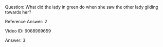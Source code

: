 Question: What did the lady in green do when she saw the other lady gliding towards her?

Reference Answer: 2

Video ID: 6068969659

Answer: 3

